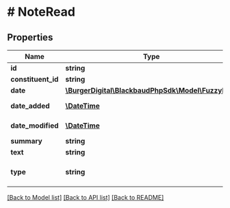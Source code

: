 # # NoteRead

## Properties

Name | Type | Description | Notes
------------ | ------------- | ------------- | -------------
**id** | **string** | The immutable system record ID of the note. | [optional]
**constituent_id** | **string** | The immutable system record ID of the constituent associated with the note. | [optional]
**date** | [**\BurgerDigital\BlackbaudPhpSdk\Model\FuzzyDate**](FuzzyDate.md) |  | [optional]
**date_added** | [**\DateTime**](\DateTime.md) | The date when the note was created. Includes an offset from UTC in &lt;a href&#x3D;\&quot;https://tools.ietf.org/html/rfc3339\&quot;&gt;ISO-8601 format: &lt;/a&gt;&lt;i&gt;1969-11-21T10:29:43-04:00&lt;/i&gt;. | [optional]
**date_modified** | [**\DateTime**](\DateTime.md) | The date when the note was last modified. Includes an offset from UTC in &lt;a href&#x3D;\&quot;https://tools.ietf.org/html/rfc3339\&quot;&gt;ISO-8601 format: &lt;/a&gt;&lt;i&gt;1969-11-21T10:29:43-04:00&lt;/i&gt;. | [optional]
**summary** | **string** | The note summary. Maximum length is 50 characters. | [optional]
**text** | **string** | The note&#39;s contents. | [optional]
**type** | **string** | The note type. Available values are the entries in the &lt;a href&#x3D;\&quot;https://developer.sky.blackbaud.com/docs/services/56b76470069a0509c8f1c5b3/operations/ListNoteTypes\&quot;&gt;&lt;b&gt;Notepad Types&lt;/b&gt;&lt;/a&gt; table. | [optional]

[[Back to Model list]](../../README.md#models) [[Back to API list]](../../README.md#endpoints) [[Back to README]](../../README.md)
